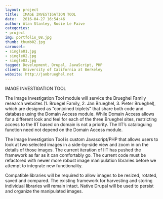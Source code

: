```yaml
---
layout: project
title:  IMAGE INVESTIGATION TOOL
date:   2016-04-27 16:54:46
author: Alan Stanley, Rosie Le Faive
categories:
- project
img: portfolio_08.jpg
thumb: thumb02.jpg
carousel:
- single01.jpg
- single02.jpg
- single03.jpg
tagged: Development, Drupal, JavaScript, PHP
client: University of California at Berkeley
website: http://janbrueghel.net
---
```

IMAGE INVESTIGATION TOOL

The Image Investigation Tool module will service the Brueghel Family research websites (1. Bruegel Family, 2. Jan Brueghel, 3. Pieter Brueghel), which are designed as “conjoined triplets” that share both code and database using the Domain Access module. While Domain Access allows for a different look and feel for each of the three Brueghel sites, restricting access to the IIT based on domain is not a priority. The IIT’s cataloguing function need not depend on the Domain Access module.

The Image Investigation Tool is custom Javascript/PHP that allows users to look at two selected images in a side-by-side view and zoom in on the details of those images. The current iteration of IIT has pushed the framework as far as it can comfortably go. The current code must be refactored with newer more robust image manipulation libraries before we attempt to integrate new functionality.

Compatible libraries will be required to allow images to be resized, rotated, saved and compared. The existing framework for harvesting and storing individual libraries will remain intact. Native Drupal will be used to persist and organize the manipulated images. 
